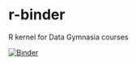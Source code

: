 # r-binder
R kernel for Data Gymnasia courses

[![Binder](https://mybinder.org/badge_logo.svg)](https://mybinder.org/v2/gh/prismia-chat/r-binder/main)
